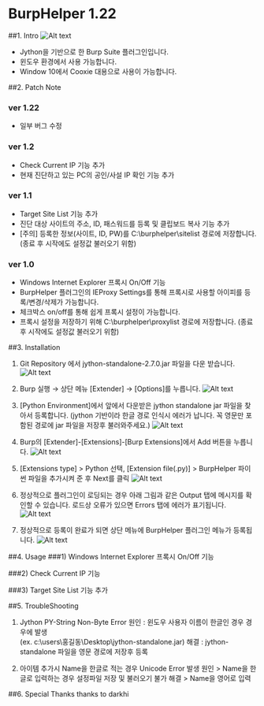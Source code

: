 # BurpHelper 1.22

##1. Intro
![Alt text](http://cfile10.uf.tistory.com/image/2170343D58A013DE090029)

- Jython을 기반으로 한 Burp Suite 플러그인입니다. 
- 윈도우 환경에서 사용 가능합니다.
- Window 10에서 Cooxie 대용으로 사용이 가능합니다.

##2. Patch Note

### ver 1.22
* 일부 버그 수정

### ver 1.2
* Check Current IP 기능 추가
 * 현재 진단하고 있는 PC의 공인/사설 IP 확인 기능 추가

### ver 1.1
* Target Site List 기능 추가
 * 진단 대상 사이트의 주소, ID, 패스워드를 등록 및 클립보드 복사 기능 추가
 * [주의] 등록한 정보(사이트, ID, PW)를 C:\burphelper\sitelist 경로에 저장합니다. 
   (종료 후 시작에도 설정값 불러오기 위함)

### ver 1.0
* Windows Internet Explorer 프록시 On/Off 기능
 * BurpHelper 플러그인의 IEProxy Settings를 통해 프록시로 사용할 아이피를 등록/변경/삭제가 가능합니다.
 * 체크박스 on/off를 통해 쉽게 프록시 설정이 가능합니다.
 * 프록시 설정을 저장하기 위해 C:\burphelper\proxylist 경로에 저장합니다.
   (종료 후 시작에도 설정값 불러오기 위함)

##3. Installation
1. Git Repository 에서 jython-standalone-2.7.0.jar 파일을 다운 받습니다.
![Alt text](http://cfile30.uf.tistory.com/image/221AFC3758A01AC80D78EA)

2. Burp 실행 → 상단 메뉴 [Extender] → [Options]를 누릅니다.
![Alt text](http://cfile6.uf.tistory.com/image/215015455731D2D81607D8)

3. [Python Environment]에서 앞에서 다운받은 jython standalone jar 파일을 찾아서 등록합니다.
(jython 기반이라 한글 경로 인식시 에러가 납니다. 꼭 영문만 포함된 경로에 jar 파일을 저장후 불러와주세요.)
![Alt text](http://cfile1.uf.tistory.com/image/2659DC395731D37F0E3FDB)

4. Burp의 [Extender]-[Extensions]-[Burp Extensions]에서 Add 버튼을 누릅니다.
![Alt text](http://cfile27.uf.tistory.com/image/233CC9395731D46C2F3E7E)

5. [Extensions type] > Python 선택, [Extension file(.py)] > BurpHelper 파이썬 파일을 추가시켜 준 후 Next를 클릭
![Alt text](http://cfile2.uf.tistory.com/image/251BC43C5731D4F63440E8)

6. 정상적으로 플러그인이 로딩되는 경우 아래 그림과 같은 Output 탭에 메시지를 확인할 수 있습니다. 로드상 오류가 있으면 Errors 탭에 에러가 표기됩니다.
![Alt text](http://cfile29.uf.tistory.com/image/260AB73758A017EE356C33)

7. 정상적으로 등록이 완료가 되면 상단 메뉴에 BurpHelper 플러그인 메뉴가 등록됩니다.
![Alt text](http://cfile6.uf.tistory.com/image/272964345731D66C297343)

##4. Usage
###1) Windows Internet Explorer 프록시 On/Off 기능

###2) Check Current IP 기능

###3) Target Site List 기능 추가


##5. TroubleShooting
1.  Jython PY-String Non-Byte Error
  원인 :  윈도우 사용자 이름이 한글인 경우 경우에 발생<br>
  (ex. c:\users\홍길동\Desktop\jython-standalone.jar)
  해결 : jython-standalone 파일을 영문 경로에 저장후 등록


2. 아이템 추가시 Name을 한글로 적는 경우 Unicode Error 발생
   원인 > Name을 한글로 입력하는 경우 설정파일 저장 및 불러오기 불가
   해결 > Name을 영어로 입력

##6. Special Thanks
thanks to darkhi
